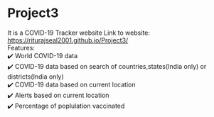 # Project3
It is a COVID-19 Tracker website
Link to website: https://riturajseal2001.github.io/Project3/ <br>
Features:<br>
         ✔️ World COVID-19 data <br>
         ✔️ COVID-19 data based on search of countries,states(India only) or districts(India only) <br>
         ✔️ COVID-19 data based on current location <br>
         ✔️ Alerts based on current location <br>
         ✔️ Percentage of poplulation vaccinated <br>
